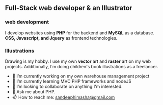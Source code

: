 ##  Full-Stack  web developer & an Illustrator
### web development
I develop websites using **PHP** for the backend and **MySQL** as a database. **CSS, Javascript, and Jquery** as frontend technologies.
### Illustrations
Drawing is my hobby. I use my own **vector** art and **raster** art on my web projects. Additionally, I'm doing children's book illustrations as a freelancer.

- 🔭 I’m currently working on my own warehouse management project
- 🌱 I’m currently learning MVC PHP frameworks and nodeJS
- 👯 I’m looking to collaborate on anything I'm interested.
- 💬 Ask me about PHP.
- 📫 How to reach me: sandeephimasha@gmail.com

